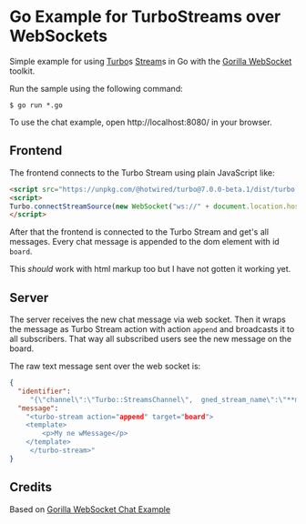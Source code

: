 # Go Example for TurboStreams over WebSockets

Simple example for using [Turbo](https://turbo.hotwire.dev/)s [Stream](https://turbo.hotwire.dev/reference/streams)s in Go with the [Gorilla WebSocket](https://github.com/gorilla/websocket) toolkit.

Run the sample using the following command:

    $ go run *.go

To use the chat example, open http://localhost:8080/ in your browser.

## Frontend
The frontend connects to the Turbo Stream using plain JavaScript like:

```html
<script src="https://unpkg.com/@hotwired/turbo@7.0.0-beta.1/dist/turbo.es5-umd.js" ></script>
<script>
Turbo.connectStreamSource(new WebSocket("ws://" + document.location.host + "/ws"));
</script>
```

After that the frontend is connected to the Turbo Stream and get's all messages. Every chat message is appended to the dom element with id `board`.

This _should_ work with html markup too but I have not gotten it working yet.

## Server

The server receives the new chat message via web socket. Then it wraps the message as Turbo Stream action with action `append` and broadcasts it to all subscribers. That way all subscribed users see the new message on the board.

The raw text message sent over the web socket is:
```json
{ 
  "identifier": 
     "{\"channel\":\"Turbo::StreamsChannel\",  gned_stream_name\":\"**mysignature**\"}",
  "message":
    "<turbo-stream action="append" target="board">
  	<template>
  		<p>My ne wMessage</p>
  	</template>
     </turbo-stream>"
}
```

## Credits

Based on [Gorilla WebSocket Chat Example](https://github.com/gorilla/websocket/tree/master/examples/chat)

